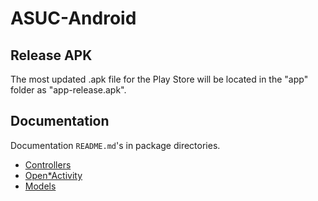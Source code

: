 # ASUC-Android

## Release APK
The most updated .apk file for the Play Store will be located in the "app" folder as "app-release.apk".

## Documentation
Documentation `README.md`'s in package directories. 

* [Controllers](app/src/main/java/com/asuc/asucmobile/controllers)
* [Open*Activity](app/src/main/java/com/asuc/asucmobile/main)
* [Models](app/src/main/java/com/asuc/asucmobile/models)
